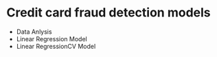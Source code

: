 # Credit card fraud detection models

- Data Anlysis
- Linear Regression Model
- Linear RegressionCV Model

